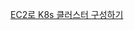 [EC2로 K8s 클러스터 구성하기](https://velog.io/@kiel0103/EC2%EB%A1%9C-K8s-%ED%81%B4%EB%9F%AC%EC%8A%A4%ED%84%B0-%EA%B5%AC%EC%84%B1%ED%95%98%EA%B8%B0)
